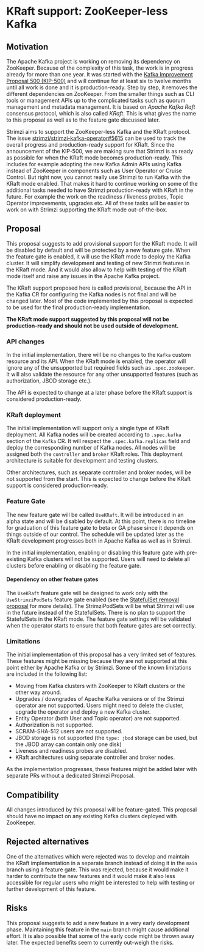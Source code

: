 # KRaft support: ZooKeeper-less Kafka

## Motivation

The Apache Kafka project is working on removing its dependency on ZooKeeper.
Because of the complexity of this task, the work is in progress already for more than one year.
It was started with the [Kafka Improvement Proposal 500 (KIP-500)](https://cwiki.apache.org/confluence/display/KAFKA/KIP-500%3A+Replace+ZooKeeper+with+a+Self-Managed+Metadata+Quorum) and will continue for at least six to twelve months until all work is done and it is production-ready.
Step by step, it removes the different dependencies on ZooKeeper.
From the smaller things such as CLI tools or management APIs up to the complicated tasks such as quorum management and metadata management.
It is based on _Apache Kafka Raft_ consensus protocol, which is also called _KRaft_.
This is what gives the name to this proposal as well as to the feature gate discussed later.

Strimzi aims to support the ZooKeeper-less Kafka and the KRaft protocol.
The issue [strimzi/strimzi-kafka-operator#5615](https://github.com/strimzi/strimzi-kafka-operator/issues/5615) can be used to track the overall progress and production-ready support for KRaft.
Since the announcement of the KIP-500, we are making sure that Strimzi is as ready as possible for when the KRaft mode becomes production-ready.
This includes for example adopting the new Kafka Admin APIs using Kafka instead of ZooKeeper in components such as User Operator or Cruise Control.
But right now, you cannot really use Strimzi to run Kafka with the KRaft mode enabled.
That makes it hard to continue working on some of the additional tasks needed to have Strimzi production-ready with KRaft in the future.
For example the work on the readiness / liveness probes, Topic Operator improvements, upgrades etc.
All of these tasks will be easier to work on with Strimzi supporting the KRaft mode out-of-the-box.

## Proposal

This proposal suggests to add provisional support for the KRaft mode.
It will be disabled by default and will be protected by a new feature gate.
When the feature gate is enabled, it will use the KRaft mode to deploy the Kafka cluster.
It will simplify development and testing of new Strimzi features in the KRaft mode.
And it would also allow to help with testing of the KRaft mode itself and raise any issues in the Apache Kafka project.

The KRaft support proposed here is called provisional, because the API in the Kafka CR for configuring the Kafka nodes is not final and will be changed later.
Most of the code implemented by this proposal is expected to be used for the final production-ready implementation.

**The KRaft mode support suggested by this proposal will not be production-ready and should not be used outside of development.**

### API changes

In the initial implementation, there will be no changes to the `Kafka` custom resource and its API.
When the KRaft mode is enabled, the operator will ignore any of the unsupported but required fields such as `.spec.zookeeper`.
It will also validate the resource for any other unsupported features (such as authorization, JBOD storage etc.).

The API is expected to change at a later phase before the KRaft support is considered production-ready.

### KRaft deployment

The initial implementation will support only a single type of KRaft deployment.
All Kafka nodes will be created according to `.spec.kafka` section of the `Kafka` CR.
It will respect the `.spec.kafka.replicas` field and deploy the corresponding number of Kafka nodes.
All nodes will be assigned both the `controller` and `broker` KRaft roles.
This deployment architecture is suitable for development and testing clusters.

Other architectures, such as separate controller and broker nodes, will be not supported from the start.
This is expected to change before the KRaft support is considered production-ready.

### Feature Gate

The new feature gate will be called `UseKRaft`.
It will be introduced in an alpha state and will be disabled by default.
At this point, there is no timeline for graduation of this feature gate to beta or GA phase since it depends on things outside of our control.
The schedule will be updated later as the KRaft development progresses both in Apache Kafka as well as in Strimzi.

In the initial implementation, enabling or disabling this feature gate with pre-existing Kafka clusters will not be supported.
Users will need to delete all clusters before enabling or disabling the feature gate.

#### Dependency on other feature gates

The `UseKRaft` feature gate will be designed to work only with the `UseStrimziPodSets` feature gate enabled (see the [StatefulSet removal proposal](https://github.com/strimzi/proposals/blob/main/031-statefulset-removal.md) for more details).
The StrimziPodSets will be what Strimzi will use in the future instead of the StatefulSets.
There is no plan to support the StatefulSets in the KRaft mode.
The feature gate settings will be validated when the operator starts to ensure that both feature gates are set correctly.

### Limitations

The initial implementation of this proposal has a very limited set of features.
These features might be missing because they are not supported at this point either by Apache Kafka or by Strimzi.
Some of the known limitations are included in the following list:

* Moving from Kafka clusters with ZooKeeper to KRaft clusters or the other way around.
* Upgrades / downgrades of Apache Kafka versions or of the Strimzi operator are not supported. 
  Users might need to delete the cluster, upgrade the operator and deploy a new Kafka cluster.
* Entity Operator (both User and Topic operator) are not supported.
* Authorization is not supported.
* SCRAM-SHA-512 users are not supported.
* JBOD storage is not supported (the `type: jbod` storage can be used, but the JBOD array can contain only one disk)
* Liveness and readiness probes are disabled.
* KRaft architectures using separate controller and broker nodes.

As the implementation progresses, these features might be added later with separate PRs without a dedicated Strimzi Proposal.

## Compatibility

All changes introduced by this proposal will be feature-gated.
This proposal should have no impact on any existing Kafka clusters deployed with ZooKeeper.

## Rejected alternatives

One of the alternatives which were rejected was to develop and maintain the KRaft implementation in a separate branch instead of doing it in the `main` branch using a feature gate.
This was rejected, because it would make it harder to contribute the new features and it would make it also less accessible for regular users who might be interested to help with testing or further development of this feature.

## Risks

This proposal suggests to add a new feature in a very early development phase.
Maintaining this feature in the `main` branch might cause additional effort.
It is also possible that some of the early code might be thrown away later.
The expected benefits seem to currently out-weigh the risks.
